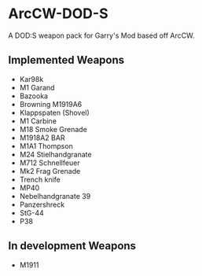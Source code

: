 # ArcCW-DOD-S
A DOD:S weapon pack for Garry's Mod based off ArcCW.

## Implemented Weapons
- Kar98k
- M1 Garand
- Bazooka
- Browning M1919A6
- Klappspaten (Shovel)
- M1 Carbine
- M18 Smoke Grenade
- M1918A2 BAR
- M1A1 Thompson
- M24 Stielhandgranate
- M712 Schnellfeuer
- Mk2 Frag Grenade
- Trench knife
- MP40
- Nebelhandgranate 39
- Panzershreck
- StG-44
- P38

## In development Weapons
- M1911
